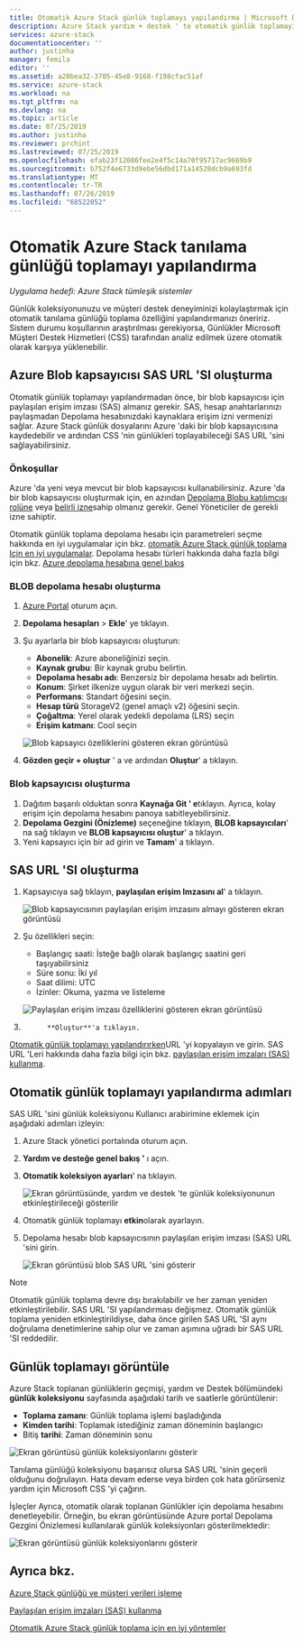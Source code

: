 ```yaml
---
title: Otomatik Azure Stack günlük toplamayı yapılandırma | Microsoft Docs
description: Azure Stack yardım + destek ' te otomatik günlük toplamayı yapılandırma.
services: azure-stack
documentationcenter: ''
author: justinha
manager: femila
editor: ''
ms.assetid: a20bea32-3705-45e8-9168-f198cfac51af
ms.service: azure-stack
ms.workload: na
ms.tgt_pltfrm: na
ms.devlang: na
ms.topic: article
ms.date: 07/25/2019
ms.author: justinha
ms.reviewer: prchint
ms.lastreviewed: 07/25/2019
ms.openlocfilehash: efab23f12086fee2e4f5c14a70f95717ac9669b9
ms.sourcegitcommit: b752f4e6733d9ebe56dbd171a14528dcb9a693fd
ms.translationtype: MT
ms.contentlocale: tr-TR
ms.lasthandoff: 07/26/2019
ms.locfileid: "68522052"
---
```

# <a name="configure-automatic-azure-stack-diagnostic-log-collection"></a>Otomatik Azure Stack tanılama günlüğü toplamayı yapılandırma

*Uygulama hedefi: Azure Stack tümleşik sistemler*

Günlük koleksiyonunuzu ve müşteri destek deneyiminizi kolaylaştırmak için otomatik tanılama günlüğü toplama özelliğini yapılandırmanızı öneririz. Sistem durumu koşullarının araştırılması gerekiyorsa, Günlükler Microsoft Müşteri Destek Hizmetleri (CSS) tarafından analiz edilmek üzere otomatik olarak karşıya yüklenebilir. 

## <a name="create-an-azure-blob-container-sas-url"></a>Azure Blob kapsayıcısı SAS URL 'SI oluşturma 

Otomatik günlük toplamayı yapılandırmadan önce, bir blob kapsayıcısı için paylaşılan erişim imzası (SAS) almanız gerekir. SAS, hesap anahtarlarınızı paylaşmadan Depolama hesabınızdaki kaynaklara erişim izni vermenizi sağlar. Azure Stack günlük dosyalarını Azure 'daki bir blob kapsayıcısına kaydedebilir ve ardından CSS 'nin günlükleri toplayabileceği SAS URL 'sini sağlayabilirsiniz. 

### <a name="prerequisites"></a>Önkoşullar

Azure 'da yeni veya mevcut bir blob kapsayıcısı kullanabilirsiniz. Azure 'da bir blob kapsayıcısı oluşturmak için, en azından [Depolama Blobu katılımcısı rolüne](https://docs.microsoft.com/azure/role-based-access-control/built-in-roles#storage-blob-data-contributor) veya [belirli izne](https://docs.microsoft.com/rest/api/storageservices/authenticate-with-azure-active-directory#permissions-for-calling-blob-and-queue-data-operations)sahip olmanız gerekir. Genel Yöneticiler de gerekli izne sahiptir. 

Otomatik günlük toplama depolama hesabı için parametreleri seçme hakkında en iyi uygulamalar için bkz. [otomatik Azure Stack günlük toplama Için en iyi uygulamalar](azure-stack-best-practices-automatic-diagnostic-log-collection.md). Depolama hesabı türleri hakkında daha fazla bilgi için bkz. [Azure depolama hesabına genel bakış](https://docs.microsoft.com/azure/storage/common/storage-account-overview)

### <a name="create-a-blob-storage-account"></a>BLOB depolama hesabı oluşturma
 
1. [Azure Portal](https://portal.azure.com) oturum açın.
1. **Depolama hesapları** > **Ekle**' ye tıklayın. 
1. Şu ayarlarla bir blob kapsayıcısı oluşturun:
   - **Abonelik**: Azure aboneliğinizi seçin.
   - **Kaynak grubu**: Bir kaynak grubu belirtin.
   - **Depolama hesabı adı**: Benzersiz bir depolama hesabı adı belirtin.
   - **Konum**: Şirket ilkenize uygun olarak bir veri merkezi seçin.
   - **Performans**: Standart öğesini seçin.
   - **Hesap türü** StorageV2 (genel amaçlı v2) öğesini seçin. 
   - **Çoğaltma**: Yerel olarak yedekli depolama (LRS) seçin
   - **Erişim katmanı**: Cool seçin

   ![Blob kapsayıcı özelliklerini gösteren ekran görüntüsü](media/azure-stack-automatic-log-collection/azure-stack-log-collection-create-storage-account.png)

1. **Gözden geçir + oluştur** ' a ve ardından **Oluştur**' a tıklayın.  

### <a name="create-a-blob-container"></a>Blob kapsayıcısı oluşturma 

1. Dağıtım başarılı olduktan sonra **Kaynağa Git ' e**tıklayın. Ayrıca, kolay erişim için depolama hesabını panoya sabitleyebilirsiniz. 
1. **Depolama Gezgini (Önizleme)** seçeneğine tıklayın, **BLOB kapsayıcıları**' na sağ tıklayın ve **BLOB kapsayıcısı oluştur**' a tıklayın. 
1. Yeni kapsayıcı için bir ad girin ve **Tamam**' a tıklayın.

## <a name="create-a-sas-url"></a>SAS URL 'SI oluşturma

1. Kapsayıcıya sağ tıklayın, **paylaşılan erişim Imzasını al**' a tıklayın. 
   
   ![Blob kapsayıcısının paylaşılan erişim imzasını almayı gösteren ekran görüntüsü](media/azure-stack-automatic-log-collection/get-sas.png)

1. Şu özellikleri seçin:
   - Başlangıç saati: İsteğe bağlı olarak başlangıç saatini geri taşıyabilirsiniz 
   - Süre sonu: İki yıl
   - Saat dilimi: UTC
   - İzinler: Okuma, yazma ve listeleme

   ![Paylaşılan erişim imzası özelliklerini gösteren ekran görüntüsü](media/azure-stack-automatic-log-collection/sas-properties.png) 

1.           **Oluştur**'a tıklayın.  

[Otomatik günlük toplamayı yapılandırırken](azure-stack-configure-automatic-diagnostic-log-collection.md)URL 'yi kopyalayın ve girin. SAS URL 'Leri hakkında daha fazla bilgi için bkz. [paylaşılan erişim imzaları (SAS) kullanma](https://docs.microsoft.com/azure/storage/common/storage-dotnet-shared-access-signature-part-1). 


## <a name="steps-to-configure-automatic-log-collection"></a>Otomatik günlük toplamayı yapılandırma adımları

SAS URL 'sini günlük koleksiyonu Kullanıcı arabirimine eklemek için aşağıdaki adımları izleyin: 

1. Azure Stack yönetici portalında oturum açın.
1. **Yardım ve desteğe genel bakış '** ı açın.
1. **Otomatik koleksiyon ayarları**' na tıklayın.

   ![Ekran görüntüsünde, yardım ve destek 'te günlük koleksiyonunun etkinleştirileceği gösterilir](media/azure-stack-automatic-log-collection/azure-stack-automatic-log-collection.png)

1. Otomatik günlük toplamayı **etkin**olarak ayarlayın.
1. Depolama hesabı blob kapsayıcısının paylaşılan erişim imzası (SAS) URL 'sini girin.

   ![Ekran görüntüsü blob SAS URL 'sini gösterir](media/azure-stack-automatic-log-collection/azure-stack-enable-automatic-log-collection.png)

>[!NOTE]
>Otomatik günlük toplama devre dışı bırakılabilir ve her zaman yeniden etkinleştirilebilir. SAS URL 'SI yapılandırması değişmez. Otomatik günlük toplama yeniden etkinleştirildiyse, daha önce girilen SAS URL 'SI aynı doğrulama denetimlerine sahip olur ve zaman aşımına uğradı bir SAS URL 'SI reddedilir. 


## <a name="view-log-collection"></a>Günlük toplamayı görüntüle

Azure Stack toplanan günlüklerin geçmişi, yardım ve Destek bölümündeki **günlük koleksiyonu** sayfasında aşağıdaki tarih ve saatlerle görüntülenir:

- **Toplama zamanı**: Günlük toplama işlemi başladığında 
- **Kimden tarihi**: Toplamak istediğiniz zaman döneminin başlangıcı
- Bitiş **tarihi**: Zaman döneminin sonu

![Ekran görüntüsü günlük koleksiyonlarını gösterir](media/azure-stack-automatic-log-collection/azure-stack-log-collection.png)

Tanılama günlüğü koleksiyonu başarısız olursa SAS URL 'sinin geçerli olduğunu doğrulayın. Hata devam ederse veya birden çok hata görürseniz yardım için Microsoft CSS 'yi çağırın. 

İşleçler Ayrıca, otomatik olarak toplanan Günlükler için depolama hesabını denetleyebilir. Örneğin, bu ekran görüntüsünde Azure portal Depolama Gezgini Önizlemesi kullanılarak günlük koleksiyonları gösterilmektedir:

![Ekran görüntüsü günlük koleksiyonlarını gösterir](media/azure-stack-automatic-log-collection/check-storage-account.png)


## <a name="see-also"></a>Ayrıca bkz.

[Azure Stack günlüğü ve müşteri verileri işleme](https://docs.microsoft.com/azure-stack/operator/azure-stack-data-collection)

[Paylaşılan erişim imzaları (SAS) kullanma](https://docs.microsoft.com/azure/storage/common/storage-dotnet-shared-access-signature-part-1)

[Otomatik Azure Stack günlük toplama için en iyi yöntemler](azure-stack-best-practices-automatic-diagnostic-log-collection.md)





